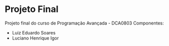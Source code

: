 # Projeto Final
Projeto final do curso de Programação Avançada - DCA0803
Componentes:
- Luiz Eduardo Soares
- Luciano Henrique Igor
